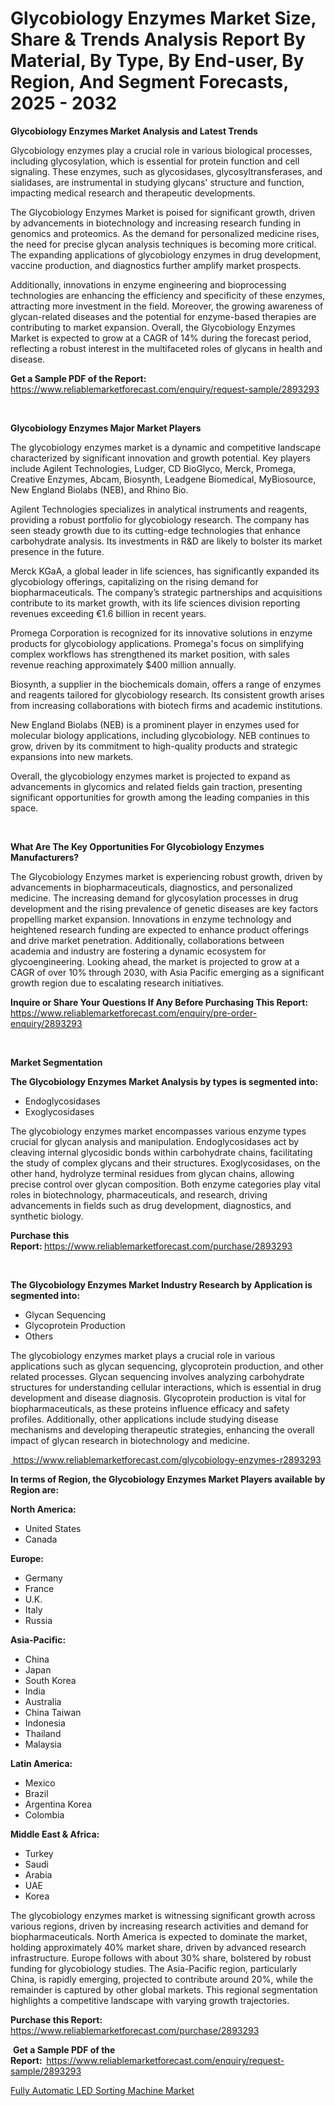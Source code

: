 <p><h1>Glycobiology Enzymes Market Size, Share & Trends Analysis Report By Material, By Type, By End-user, By Region, And Segment Forecasts, 2025 - 2032</h1></p><p><strong>Glycobiology Enzymes Market Analysis and Latest Trends</strong></p>
<p><p>Glycobiology enzymes play a crucial role in various biological processes, including glycosylation, which is essential for protein function and cell signaling. These enzymes, such as glycosidases, glycosyltransferases, and sialidases, are instrumental in studying glycans' structure and function, impacting medical research and therapeutic developments.</p><p>The Glycobiology Enzymes Market is poised for significant growth, driven by advancements in biotechnology and increasing research funding in genomics and proteomics. As the demand for personalized medicine rises, the need for precise glycan analysis techniques is becoming more critical. The expanding applications of glycobiology enzymes in drug development, vaccine production, and diagnostics further amplify market prospects.</p><p>Additionally, innovations in enzyme engineering and bioprocessing technologies are enhancing the efficiency and specificity of these enzymes, attracting more investment in the field. Moreover, the growing awareness of glycan-related diseases and the potential for enzyme-based therapies are contributing to market expansion. Overall, the Glycobiology Enzymes Market is expected to grow at a CAGR of 14% during the forecast period, reflecting a robust interest in the multifaceted roles of glycans in health and disease.</p></p>
<p><strong>Get a Sample PDF of the Report:&nbsp;</strong> <a href="https://www.reliablemarketforecast.com/enquiry/request-sample/2893293?utm_campaign=2721&utm_medium=2&utm_source=Github&utm_content=ia&utm_term=15032025&utm_id=glycobiology-enzymes">https://www.reliablemarketforecast.com/enquiry/request-sample/2893293</a></p>
<p>&nbsp;</p>
<p><strong>Glycobiology Enzymes Major Market Players</strong></p>
<p><p>The glycobiology enzymes market is a dynamic and competitive landscape characterized by significant innovation and growth potential. Key players include Agilent Technologies, Ludger, CD BioGlyco, Merck, Promega, Creative Enzymes, Abcam, Biosynth, Leadgene Biomedical, MyBiosource, New England Biolabs (NEB), and Rhino Bio.</p><p>Agilent Technologies specializes in analytical instruments and reagents, providing a robust portfolio for glycobiology research. The company has seen steady growth due to its cutting-edge technologies that enhance carbohydrate analysis. Its investments in R&D are likely to bolster its market presence in the future.</p><p>Merck KGaA, a global leader in life sciences, has significantly expanded its glycobiology offerings, capitalizing on the rising demand for biopharmaceuticals. The company’s strategic partnerships and acquisitions contribute to its market growth, with its life sciences division reporting revenues exceeding €1.6 billion in recent years.</p><p>Promega Corporation is recognized for its innovative solutions in enzyme products for glycobiology applications. Promega's focus on simplifying complex workflows has strengthened its market position, with sales revenue reaching approximately $400 million annually.</p><p>Biosynth, a supplier in the biochemicals domain, offers a range of enzymes and reagents tailored for glycobiology research. Its consistent growth arises from increasing collaborations with biotech firms and academic institutions.</p><p>New England Biolabs (NEB) is a prominent player in enzymes used for molecular biology applications, including glycobiology. NEB continues to grow, driven by its commitment to high-quality products and strategic expansions into new markets.</p><p>Overall, the glycobiology enzymes market is projected to expand as advancements in glycomics and related fields gain traction, presenting significant opportunities for growth among the leading companies in this space.</p></p>
<p>&nbsp;</p>
<p><strong>What Are The Key Opportunities For Glycobiology Enzymes Manufacturers?</strong></p>
<p><p>The Glycobiology Enzymes market is experiencing robust growth, driven by advancements in biopharmaceuticals, diagnostics, and personalized medicine. The increasing demand for glycosylation processes in drug development and the rising prevalence of genetic diseases are key factors propelling market expansion. Innovations in enzyme technology and heightened research funding are expected to enhance product offerings and drive market penetration. Additionally, collaborations between academia and industry are fostering a dynamic ecosystem for glycoengineering. Looking ahead, the market is projected to grow at a CAGR of over 10% through 2030, with Asia Pacific emerging as a significant growth region due to escalating research initiatives.</p></p>
<p><strong>Inquire or Share Your Questions If Any Before Purchasing This Report:</strong> <a href="https://www.reliablemarketforecast.com/enquiry/pre-order-enquiry/2893293?utm_campaign=2721&utm_medium=2&utm_source=Github&utm_content=ia&utm_term=15032025&utm_id=glycobiology-enzymes">https://www.reliablemarketforecast.com/enquiry/pre-order-enquiry/2893293</a></p>
<p>&nbsp;</p>
<p><strong>Market Segmentation</strong></p>
<p><strong>The Glycobiology Enzymes Market Analysis by types is segmented into:</strong></p>
<p><ul><li>Endoglycosidases</li><li>Exoglycosidases</li></ul></p>
<p><p>The glycobiology enzymes market encompasses various enzyme types crucial for glycan analysis and manipulation. Endoglycosidases act by cleaving internal glycosidic bonds within carbohydrate chains, facilitating the study of complex glycans and their structures. Exoglycosidases, on the other hand, hydrolyze terminal residues from glycan chains, allowing precise control over glycan composition. Both enzyme categories play vital roles in biotechnology, pharmaceuticals, and research, driving advancements in fields such as drug development, diagnostics, and synthetic biology.</p></p>
<p><strong>Purchase this Report:&nbsp;</strong><a href="https://www.reliablemarketforecast.com/purchase/2893293?utm_campaign=2721&utm_medium=2&utm_source=Github&utm_content=ia&utm_term=15032025&utm_id=glycobiology-enzymes">https://www.reliablemarketforecast.com/purchase/2893293</a></p>
<p>&nbsp;</p>
<p><strong>The Glycobiology Enzymes Market Industry Research by Application is segmented into:</strong></p>
<p><ul><li>Glycan Sequencing</li><li>Glycoprotein Production</li><li>Others</li></ul></p>
<p><p>The glycobiology enzymes market plays a crucial role in various applications such as glycan sequencing, glycoprotein production, and other related processes. Glycan sequencing involves analyzing carbohydrate structures for understanding cellular interactions, which is essential in drug development and disease diagnosis. Glycoprotein production is vital for biopharmaceuticals, as these proteins influence efficacy and safety profiles. Additionally, other applications include studying disease mechanisms and developing therapeutic strategies, enhancing the overall impact of glycan research in biotechnology and medicine.</p></p>
<p><a href="https://www.reliablemarketforecast.com/glycobiology-enzymes-r2893293?utm_campaign=2721&utm_medium=2&utm_source=Github&utm_content=ia&utm_term=15032025&utm_id=glycobiology-enzymes">&nbsp;https://www.reliablemarketforecast.com/glycobiology-enzymes-r2893293</a></p>
<p><strong>In terms of Region, the Glycobiology Enzymes Market Players available by Region are:</strong></p>
<p>
    <p> <strong> North America: </strong>
        <ul>
            <li>United States</li>
            <li>Canada</li>
        </ul>
        </p> 
    <p> <strong> Europe: </strong>
        <ul>
            <li>Germany</li>
            <li>France</li>
            <li>U.K.</li>
            <li>Italy</li>
            <li>Russia</li>
        </ul>
        </p> 
    <p> <strong> Asia-Pacific: </strong>
        <ul>
            <li>China</li>
            <li>Japan</li>
            <li>South Korea</li>
            <li>India</li>
            <li>Australia</li>
            <li>China Taiwan</li>
            <li>Indonesia</li>
            <li>Thailand</li>
            <li>Malaysia</li>
        </ul>
        </p> 
    <p> <strong> Latin America: </strong>
        <ul>
            <li>Mexico</li>
            <li>Brazil</li>
            <li>Argentina Korea</li>
            <li>Colombia</li>
        </ul>
        </p> 
    <p> <strong> Middle East & Africa: </strong>
        <ul>
            <li>Turkey</li>
            <li>Saudi</li>
            <li>Arabia</li>
            <li>UAE</li>
            <li>Korea</li>
        </ul>
    </p>
    </p>
<p><p>The glycobiology enzymes market is witnessing significant growth across various regions, driven by increasing research activities and demand for biopharmaceuticals. North America is expected to dominate the market, holding approximately 40% market share, driven by advanced research infrastructure. Europe follows with about 30% share, bolstered by robust funding for glycobiology studies. The Asia-Pacific region, particularly China, is rapidly emerging, projected to contribute around 20%, while the remainder is captured by other global markets. This regional segmentation highlights a competitive landscape with varying growth trajectories.</p></p>
<p><strong>Purchase this Report: </strong><a href="https://www.reliablemarketforecast.com/purchase/2893293?utm_campaign=2721&utm_medium=2&utm_source=Github&utm_content=ia&utm_term=15032025&utm_id=glycobiology-enzymes">https://www.reliablemarketforecast.com/purchase/2893293</a></p>
<p>&nbsp;<strong>Get a Sample PDF of the Report:&nbsp;&nbsp;</strong><a href="https://www.reliablemarketforecast.com/enquiry/request-sample/2893293?utm_campaign=2721&utm_medium=2&utm_source=Github&utm_content=ia&utm_term=15032025&utm_id=glycobiology-enzymes">https://www.reliablemarketforecast.com/enquiry/request-sample/2893293</a></p>
<p><strong></strong></p>
<p><p><a href="https://github.com/chaturberville8181/Market-Research-Report-List-1/blob/main/fully-automatic-led-sorting-machine-market.md?utm_campaign=2721&utm_medium=2&utm_source=Github&utm_content=ia&utm_term=15032025&utm_id=glycobiology-enzymes">Fully Automatic LED Sorting Machine Market</a></p></p>